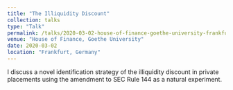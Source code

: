 ```yaml
---
title: "The Illiquidity Discount"
collection: talks
type: "Talk"
permalink: /talks/2020-03-02-house-of-finance-goethe-university-frankfurt-germany-1
venue: "House of Finance, Goethe University"
date: 2020-03-02
location: "Frankfurt, Germany"
---
```


I discuss a novel identification strategy of the illiquidity discount in private placements using the amendment to SEC Rule 144 as a natural experiment. 
